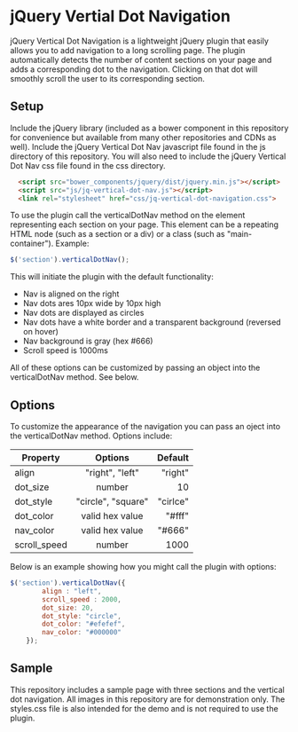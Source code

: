 # jQuery Vertial Dot Navigation

jQuery Vertical Dot Navigation is a lightweight jQuery plugin that easily allows you to add navigation to a long scrolling page.  The plugin automatically detects the number of content sections on your page and adds a corresponding dot to the navigation.  Clicking on that dot will smoothly scroll the user to its corresponding section.

## Setup

Include the jQuery library (included as a bower component in this repository for convenience but available from many other repositories and CDNs as well).  Include the jQuery Vertical Dot Nav javascript file found in the js directory of this repository.  You will also need to include the jQuery Vertical Dot Nav css file found in the css directory.

````html 
  <script src="bower_components/jquery/dist/jquery.min.js"></script>
  <script src="js/jq-vertical-dot-nav.js"></script>
  <link rel="stylesheet" href="css/jq-vertical-dot-navigation.css">
````

To use the plugin call the verticalDotNav method on the element representing each section on your page.  This element can be a repeating HTML node (such as a section or a div) or a class (such as "main-container").  Example:

````javascript
$('section').verticalDotNav();
````

This will initiate the plugin with the default functionality: 
* Nav is aligned on the right
* Nav dots ares 10px wide by 10px high
* Nav dots are displayed as circles
* Nav dots have a white border and a transparent background (reversed on hover)
* Nav background is gray (hex #666)
* Scroll speed is 1000ms

All of these options can be customized by passing an object into the verticalDotNav method.  See below.

## Options

To customize the appearance of the navigation you can pass an oject into the verticalDotNav method.  Options include:

| Property      | Options            | Default  | 
| ------------- |:------------------:| --------:|
| align         | "right", "left"    | "right"  |
| dot_size      | number             | 10       |
| dot_style     | "circle", "square" | "cirlce" |
| dot_color     | valid hex value    | "#fff"   |
| nav_color     | valid hex value    | "#666"   |
| scroll_speed  | number             | 1000     |

Below is an example showing how you might call the plugin with options:

````javascript
$('section').verticalDotNav({
		align : "left", 
		scroll_speed : 2000,
		dot_size: 20,
		dot_style: "circle",
		dot_color: "#efefef",
		nav_color: "#000000"
	});
````

## Sample

This repository includes a sample page with three sections and the vertical dot navigation.  All images in this repository are for demonstration only.  The styles.css file is also intended for the demo and is not required to use the plugin.







